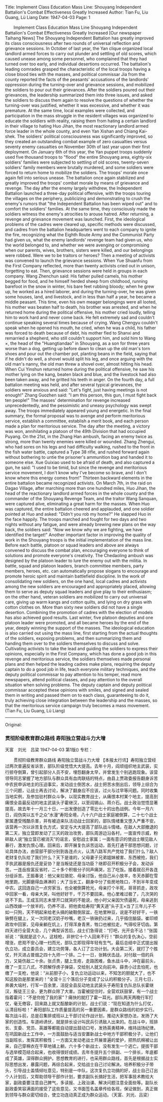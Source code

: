 Title: Implement Class Education Mass Line: Shouyang Independent Battalion's Combat Effectiveness Greatly Increased
Author: Tian Fu, Liu Guang, Lü Liang
Date: 1947-04-03
Page: 1

　　Implement Class Education Mass Line
    Shouyang Independent Battalion's Combat Effectiveness Greatly Increased
    [Our newspaper Taihang News] The Shouyang Independent Battalion has greatly improved its class consciousness after two rounds of universal reflection and grievance sessions. In October of last year, the Yan clique organized local landlord armed forces to carry out plunder and settling of old scores, which caused unease among some personnel, who complained that they had turned over too early, and individual desertions occurred. The battalion's leading comrades grasped the characteristic of the local troops having a close blood ties with the masses, and political commissar Jia from the county reported the facts of the peasants' accusations of the landlords' oppression during the turning-over and grievance sessions, and mobilized the soldiers to pour out their grievances. After the soldiers poured out their grievances, the leadership summarized them into three issues, and asked the soldiers to discuss them again to resolve the questions of whether the turning-over was justified, whether it was excessive, and whether it was premature. At the same time, local examples were collected, and participation in the mass struggle in the resident villages was organized to educate the soldiers with reality, raising them from hating a certain landlord in their village to hating Huo Jihan, the most reactionary landlord armed force leader in the whole county, and even Yan Xishan and Chiang Kai-shek. The soldiers' political consciousness was significantly improved, so they created an outstanding combat example of zero casualties versus seventy enemy casualties on November 30th of last year upon their first deployment. On January 6th of this year, the Yan puppet troops suddenly used five thousand troops to "flood" the entire Shouyang area, eighty-six soldiers' families were subjected to settling of old scores, twenty-seven soldiers' family members were brutally murdered, and some soldiers were forced to return home to mobilize the soldiers. The troops' morale once again fell into serious unease. The battalion once again stabilized and greatly improved the troops' combat morale by means of grievance and revenge. The day after the enemy largely withdrew, the Independent Battalion launched a three-day political offensive, with the troops touring the villages on the periphery, publicizing and demonstrating to crush the enemy's rumors that "the Independent Battalion has been wiped out" and to comfort the soldiers' families. At the same time, they consciously made the soldiers witness the enemy's atrocities to arouse hatred. After returning, a revenge and grievance movement was launched. First, the ideological problems of the cadres were cleared up, specific methods were discussed, and cadres from the battalion headquarters went to each company to ignite the fire, recognizing what the Eighth Route Army and the Communist Party had given us, what the enemy landlords' revenge team had given us, who the world belonged to, and whether we were avenging or compromising when our parents, wives, brothers, sisters were killed, and our belongings were robbed. Were we to be traitors or heroes? Then a meeting of activists was convened to launch the grievance sessions. When Yue Shuanfu from the First Company reflected, more than twenty activists cried out in unison, forgetting to eat. Then, grievance sessions were held in groups in each company. Wang Zhenchun said: His father pulled camels, his mother begged for food, and he himself herded sheep from childhood, running barefoot in the snow in winter, his bare feet rubbing bloody; when he grew up, he worked as a hired laborer, and during the turning-over, he was given some houses, land, and livestock, and in less than half a year, he became a middle peasant. This time, even his own meager belongings were all looted, his mother was beaten half to death, his brother was arrested, and when he returned home during the political offensive, his mother cried loudly, telling him to work hard and never come back. He felt extremely sad and couldn't continue speaking several times because of crying. Wang Chengyu couldn't speak when he opened his mouth, he cried, when he was a child, his father was forced to death because of debt, his mother fled to Shanxi and remarried a shepherd, who still couldn't support him, and sold him to Wang ×, the head of the "Huangtiandao" in Shouyang, as a son for three years worse than a dog, getting up before dawn to clean up the old man's torn shoes and pour out the chamber pot, planting beans in the field, saying that if he didn't do well, a shovel would split his leg, and once arguing with the old man's nanny, the old man threw a shovel over, almost hitting his head. When Cui Yinshun returned home during the political offensive, he saw his mother lying on the kang, beaten black and blue, and the livestock had also been taken away, and he gritted his teeth in anger. On the fourth day, a full battalion meeting was held, and after several typical grievances, the soldiers were anxious and said: "Let's fight, just having meetings is not enough!" Zhang Guozhen said: "I am this person, this gun, I must fight back ten people!" The masses' determination for revenge increased unprecedentedly, and the pessimistic and uneasy psychology was swept away. The troops immediately appeared young and energetic. In the final summary, the formal proposal was to avenge and perform meritorious service, establish a committee, establish a merit book, and each person made a plan for meritorious service. The day after the meeting, a victory was won, annihilating a platoon of the 49th Division that had occupied Puyang. On the 21st, in the Zhang Han ambush, facing an enemy twice as strong, more than twenty enemies were killed or wounded. Zhang Zhengui, who had sores on his legs and had difficulty walking, rushed to the front in the fish water battle, captured a Type 38 rifle, and rushed forward again without bothering to untie the prisoner's ammunition bag and handed it to someone else. Xue Guixiao used to be afraid of death, and also captured a gun, he said: "I used to be timid, but since the revenge and meritorious service movement, I don't know why I've become so brave, and I don't know where this energy comes from!" Thirteen backward elements in the entire battalion became recognized activists. On March 7th, in the raid on Dagao Village, after marching more than one hundred miles, Huo Jihan, the head of the reactionary landlord armed forces in the whole county and the commander of the Shouyang Revenge Team, and the traitor Wang Sanquan, were captured alive, eliminating a great harm for the masses. When Huo was captured, the entire battalion cheered and applauded, and one soldier pointed at Huo and asked: "Didn't you rob my home?" He slapped Huo in the face happily. The troops marched and fought for two days and two nights without any fatigue, and were already brewing new plans on the way back, the soldiers said: "Now we know why we are fighting, we have identified the target!"
    Another important factor in improving the quality of work in the Shouyang troops is the initial implementation of the mass line. Before each battle, platoon or squad leaders and above are always convened to discuss the combat plan, encouraging everyone to think of solutions and promote everyone's creativity. The Chedaoling ambush was designed by the platoon leader to lure the enemy out with the militia. In battle, squad and platoon leaders, branch committee members, party members, heroes, etc. can automatically propose slogans to encourage and promote heroic spirit and maintain battlefield discipline. In the work of consolidating new soldiers, on the one hand, local cadres and activists among the new soldiers are encouraged and appropriately placed, allowing them to serve as deputy squad leaders and give play to their enthusiasm; on the other hand, veteran soldiers are mobilized to carry out universal care, giving up warm kangs and cotton quilts, and lying on dry grass with cotton clothes on. More than sixty new soldiers did not have a single desertion. Combining the promotion of cadres with the election of models has also achieved good results. Last winter, five platoon deputies and one platoon leader were promoted, and all became heroes by the end of the year, deeply winning the support of the masses. The ideological education is also carried out using the mass line, first starting from the actual thoughts of the soldiers, exposing problems, and then summarizing them and handing them over to the soldiers themselves to discuss and solve. Cultivating activists to take the lead and guiding the soldiers to express their opinions, especially in the First Company, which has done a good job in this revenge and meritorious service, the soldiers themselves made personal plans and then helped the leading cadres make plans, requiring the deputy captain to do a good job in life, teach everyone military techniques, and the deputy political commissar to pay attention to his temper, read more newspapers, attend political classes, and pay attention to the overall situation when solving problems. The deputy captain and deputy political commissar accepted these opinions with smiles, and signed and sealed them in writing and passed them on to each class, guaranteeing to do it, truly achieving close integration between the leadership and the masses, so that the meritorious service campaign truly becomes a mass movement. (Tian Fu, Liu Guang, Lü Liang)



<hr /> 

Original: 


### 贯彻阶级教育群众路线  寿阳独立营战斗力大增
天富　刘光　吕梁
1947-04-03
第1版()
专栏：

　　贯彻阶级教育群众路线
    寿阳独立营战斗力大增
    【本报太行讯】寿阳独立营经过两次普遍反省诉苦，部队阶级觉悟大大提高。去年十月，阎顽组织地主武装，实行掠夺倒算，曾引起部分人员不安，埋怨翻身太早，并曾发生个别逃跑现象。该营领导同志掌握了地方部队与群众具有血肉联结的特点，由县上贾政委报告翻身诉苦中农民申诉地主的压迫事实，发动战士倒苦水，战士把苦水倒出后，领导上综合为三个问题，让战士再去讨论，解决了翻身应不应该，过火与过早等问题。同时收集当地实例，及参加驻村群众斗争，以现实教育战士，从痛恨本村某个地主，提高到痛恨全县最反动的地主武装头子霍继汉，以至阎锡山、蒋介石。战士政治觉悟显著提高，故去年十一月三十日，一出发便创造了零比七十的出色战例。今年一月六日，阎伪突以五千之众“水漫”寿阳全境，八十六户战士家庭被倒算，二十七个战士家属遭受残酷杀害，并有被迫来队活动战士回家的，部队情绪重又堕入严重不安。该营再一次以诉苦复仇方式，安定与大大提高了部队战斗情绪。在敌人大部撤退的第二天，独立营即发动了三天的政治攻势，部队周游边沿各村，一面宣传示威，粉碎敌人说“独立营已被消灭”的谣言，安慰战士家属；一面有意识的使战士眼见敌人暴行，激发仇恨心理。回来后，即开展复仇诉苦运动，首先打通干部思想问题，讨论具体办法，由营部干部分别到各连点火，认清八路军共产党给了我们什么？敌人老财复仇队给了我们什么？天下是谁的，父母妻子兄弟姐妹被害、东西被抢，我们手执武器是报仇还是妥协？是当叛徒还是当功臣？继即召开积极分子会，发动诉苦。一连岳拴富反省时，二十多个积极分子同声痛哭，忘了吃饭。接着就召开各连分组诉苦。王振春说：他父亲拉骆驼、母亲讨饭，他自己从小放羊，冬天赤脚在雪地里跑，光脚磨得血淋淋的；大了当长工，翻身中分了些房地牲口，不到半年变成中农。这回连自己一点穷家当，也全被倒算抢光，母亲打个半死，哥哥抓走，政攻中回家一看，母亲大哭，叫他好好干，千万不要回来。他心里难过极了，几次哭的说不下去。王成玉同志未曾开口就哭的不能说，他小时父亲因欠债逼死，母亲逃到山西改嫁一个放羊的，仍养不活，把他卖给寿阳“黄天道”头子王×当了三年儿子不如一只狗，天不明起来给老头搞的破鞋倒尿盆，在地里种豆，说是不好好干，一铁锹劈在腿上，又一次同老汉奶子吵嘴，老汉一铁锹扔过来，几乎插住脑袋。崔印顺政攻中回家，见母亲躺在炕上，打得浑身青黑，牲口也被拉走，气得咬牙切齿。第四天进行全营大会，几个典型诉苦后，战士们急得说：“打吧，光开会不沾！”张国祯说：“我就是这个人，这枝枪，非拚它十个人回来不行！”群众的复仇决心，空前增涨，悲观不安心理一扫而光，部队立即现得年轻有生气。最后总结中正式提出报仇立功，成立委员会，建立功劳簿，各人订了立功计划。大会第二天，就打了个胜仗，歼灭进占普烟之四十九师一个排。二十一日，张韩伏击战，对付敌一倍的兵力，又毙伤敌二十余。张贞贵，腿上生疮，走路困难，鱼水战斗中，冲在最前头，缴了一支三八式，不顾解俘虏子弹袋，交给别人就又向前冲。薛贵小过去怕死，也缴了一支枪，他说：“从前胆子小，复仇立功运动以来，不知怎的胆就大了，也不知这股劲是那里来的！”全营十三个落后分子变成了公认的积极分子。三月七日，奔袭大垴村，行军一百余里，活捉全县反动地主武装头子寿阳复仇队总队长霍继汉，叛徒王三全，更为群众除了大害。当霍被捉住时，全营欢跃鼓掌，有一个战士指着霍问：“不是你抢了我的家”？痛快的就打了霍一耳光。部队两天两晚行军打仗，毫无倦容，回来路上就又酝酿新的计划，战士们说：“现在知道为什么打仗，认清目标啦！”
    寿阳部队工作质量提高的另一重要因素，是群众路线的初步实行。每次战斗前，总是召集排或班以上干部讨论作战计划，推动大家想办法，发扬了大家的创造性。车道岭诱伏，就是排长设计叫民兵引诱敌人出来的。在战斗中，班排长、支委、党员、英雄等都能自动提出鼓动口号，发扬英勇精神，维持战场纪律。在巩固新战士工作中，一方面鼓励与适当安置新战士中地方干部积极分子，让他们当副班长，发挥其积极性；一方面又发动老战士开展普遍的爱护，把热炕棉被让出来，自己穿棉衣在干草地铺上躺，六十多个新战士，没有发生一个逃亡。提拔干部与选举模范结合起来，也收得很好成绩。去年冬提升五个排副、一个排长，年底都成了英雄，深得群众拥护。思想教育的进行，也采用群众路线，首先是根据战士实际思想出发，暴露问题，再综合起来，交给战士自己讨论解决。培养积极分子带头，引导战士盖情倾吐意见，特别是一中队，这次复仇立功搞的好，战士自己订出个人计划后，又帮助领导干部作计划，要求副队长搞好生活，把军事技术教给大家，副政委要注意自己脾气，多读报、上政治课、解决问题注意全面些等。副队长副政委笑容满面的接受了这些意见，又书面签名盖章传给各班，保证做到，真正做到领导与群众密切结合，使立功连动真正成为群众运动。（天富、刘光、吕梁）
